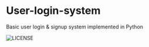 # User-login-system
Basic user login &amp; signup system implemented in Python

![LICENSE](https://img.shields.io/badge/LICENSE-AGPLv3)
